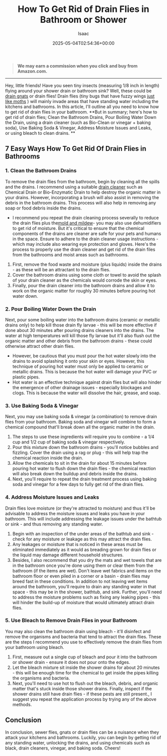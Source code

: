 ﻿---
author: Isaac
layout: post
title: How To Get Rid of Drain Flies in Bathroom or Shower
date: '2025-05-04T02:54:36+00:00'
categories:
- Flies
- Guide
tags: []
slug: /how-to-get-rid-of-drain-flies-in-the-bathroom/
lastmod: 2025-05-07T12:21:27+03:00
---
> **We may earn a commission when you click and buy from Amazon.com.**
>

---
Hey, little friends! Have you seen tiny insects (measuring 1/8 inch in length) flying around your shower drain or bathroom sink? Well, these could be
[drain gnats](https://pestpolicy.com/how-to-get-rid-of-gnats/)
or drain flies!
Drain flies (tiny bugs that have fuzzy wings
[just like moths](https://pestpolicy.com/how-to-get-rid-of-pantry-moths/)
) will mainly invade areas that have standing water including the kitchens and bathrooms. In this article, I'll outline all you need to know how to get rid of drain flies in your bathroom.
**But in summary; here's how to get rid of drain flies; Clean the Bathroom Drains, Pour Boiling Water Down the Drain, using a drain cleaner (such as Bio-Clean or vinegar + baking soda), Use Baking Soda & Vinegar, Address Moisture Issues and Leaks, or using bleach to clean drains. **
## 7 Easy Ways How To Get Rid Of Drain Flies in Bathrooms
### 1. Clean the Bathroom Drains
To remove the drain flies from the bathroom, begin by cleaning all the spills and the drains. I recommend using a suitable
[drain cleaner](https://pestpolicy.com/best-drain-cleaner/)
such as Chemical Drain or Bio-Enzymatic Drain to help destroy the organic matter in your drains.
However, incorporating a brush will also assist in removing the debris in the bathroom drains. This process will also help in removing any soap or food debris inside the drains.
- I recommend you repeat the drain cleaning process severally to reduce the drain flies plus the[mold and mildew](https://pestpolicy.com/mold-vs-mildew/)- you may also use dehumidifiers to get rid of moisture.
But it's critical to ensure that the chemical components of the drains are cleaner are safe for your pets and humans in the space. Ensure to adhere to the drain cleaner usage instructions - which may include also wearing eye protection and gloves.
Here's the process to properly use the drain cleaner and get rid of the drain files from the bathrooms and moist areas such as bathrooms.
1. First, remove the food waste and moisture (plus liquids) inside the drains - as these will be an attractant to the drain flies.
2. Cover the bathroom drains using some cloth or towel to avoid the splash of your drain cleaner as the chemicals would corrode the skin or eyes.
3. Finally, pour the drain cleaner into the bathroom drains and allow it to work on the organic matter for roughly 30 minutes before pouring hot water down.
### 2. Pour Boiling Water Down the Drain
Next, pour some boiling water into the bathroom drains (ceramic or metallic drains only) to help kill those drain fly larvae - this will be more effective if done about 30 minutes after pouring drains cleaners into the drains.
The water at high temperatures will kill those fly larvae but it'll also flush out the organic matter and other debris from the bathroom drains - these could otherwise attract other drain flies.
- However, be cautious that you must pour the hot water slowly into the drains to avoid splashing it onto your skin or eyes.
However, this technique of pouring hot water must only be applied to ceramic or metallic drains. This is because the hot water will damage your PVC or plastic pipes.
- Hot water is an effective technique against drain flies but will also hinder the emergence of other drainage issues - especially blockages and clogs. This is because the water will dissolve the hair, grease, and soap.
### 3. Use Baking Soda & Vinegar
Next, you may use baking soda & vinegar (a combination) to remove drain flies from your bathroom. Baking soda and vinegar will combine to form a chemical compound that'll break down all the organic matter in the drain.
1. The steps to use these ingredients will require you to combine - a 1/4 cup and 1/2 cup of baking soda & vinegar respectively.
2. Pour this mixture down the bathroom drains - you'll notice bubbles and fizzling. Cover the drain using a rag or plug - this will help trap the chemical reaction inside the drain.
3. Allow the chemicals to sit in the drain for about 15 minutes before pouring hot water to flush down the drain flies - the chemical reaction will also break down the buildup and debris inside the drains.
4. Next, you'll require to repeat the drain treatment process using baking soda and vinegar for a few days to fully get rid of the drain flies.
### 4. Address Moisture Issues and Leaks
Drain flies love moisture (or they're attracted to moisture) and thus it'll be advisable to address the moisture issues and leaks you have in your bathroom. This will include addressing the leakage issues under the bathtub or sink - and thus removing any standing water.
1. Begin with an inspection of the under areas of the bathtub and sink - check for any moisture or leakage as this may attract the drain flies.
2. Any leakages or moisture that is noticed in these areas must be eliminated immediately as it would as breading grown for drain flies or the liquid may damage different household structures.
3. Besides, I also recommend that you dry the mats and wet towels that are in the bathroom once you're done using them or clear them from the bathroom (if the items are wet). Don't leave wet fabrics and items on the bathroom floor or even piled in a corner or a basin - drain flies may breed fast in these conditions.
In addition to not leaving wet items around the bathroom, you'll require to drain any standing water in that space - this may be in the shower, bathtub, and sink.
Further, you'll need to address the moisture problems such as fixing any leaking pipes - this will hinder the build-up of moisture that would ultimately attract drain flies.
### 5. Use Bleach to Remove Drain Flies in your Bathroom
You may also clean the bathroom drain using bleach - it'll disinfect and remove the organisms and bacteria that tend to attract the drain flies.
These are the steps I recommend you use to effectively remove the drain flies from your bathroom using bleach.
1. First, measure out a single cup of bleach and pour it into the bathroom or shower drain - ensure it does not pour onto the edges.
2. Let the bleach mixture sit inside the shower drains for about 20 minutes - this will be enough time for the chemical to get inside the pipes killing the organisms and bacteria.
3. Next, you'll need to use hot to flush out the bleach, debris, and organic matter that's stuck inside those shower drains.
Finally, inspect if the shower drains still have drain flies - if these pests are still present., I suggest you repeat the application process by trying any of the above methods.
## Conclusion
In conclusion, sewer flies, gnats or drain flies can be a nuisance when they attack your kitchens and bathrooms.
Luckily, you can begin by getting rid of any standing water, unlocking the drains, and using chemicals such as black, drain cleaners, vinegar, and baking soda.
Cheers!